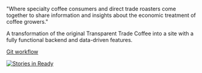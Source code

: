 "Where specialty coffee consumers and direct trade roasters come together to share information and insights about the economic treatment of coffee growers."

A transformation of the original Transparent Trade Coffee into a site with a fully functional backend and data-driven features.

[Git workflow](http://nvie.com/posts/a-successful-git-branching-model/)

 [![Stories in Ready](https://badge.waffle.io/rocketpastsix/transparentcoffee.svg?label=ready&title=Ready)](http://waffle.io/rocketpastsix/transparentcoffee) 
